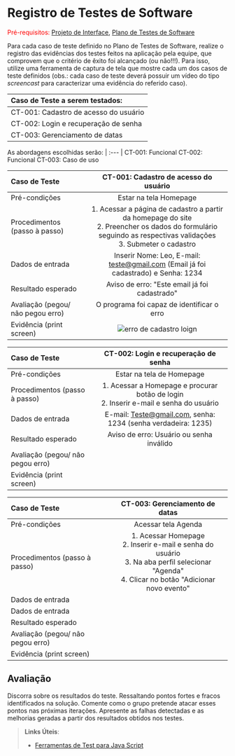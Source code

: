 # Registro de Testes de Software

<span style="color:red">Pré-requisitos: <a href="3-Projeto de Interface.md"> Projeto de Interface</a></span>, <a href="8-Plano de Testes de Software.md"> Plano de Testes de Software</a>

Para cada caso de teste definido no Plano de Testes de Software, realize o registro das evidências dos testes feitos na aplicação pela equipe, que comprovem que o critério de êxito foi alcançado (ou não!!!). Para isso, utilize uma ferramenta de captura de tela que mostre cada um dos casos de teste definidos (obs.: cada caso de teste deverá possuir um vídeo do tipo _screencast_ para caracterizar uma evidência do referido caso).

| **Caso de Teste a serem testados:** 	|
| :---	|
| CT-001: Cadastro de acesso do usuário |
| CT-002: Login e recuperação de senha	|
| CT-003: Gerenciamento de datas |

As abordagens escolhidas serão:
| :---	|
CT-001: Funcional
CT-002: Funcional
CT-003: Caso de uso

| **Caso de Teste**| **CT-001: Cadastro de acesso do usuário** |
| :--- | :---: |
| Pré-condições | Estar na tela Homepage |
| Procedimentos (passo à passo) | 1. Acessar a página de cadastro a partir da homepage do site <br> 2. Preencher os dados do formulário seguindo as respectivas validações <br> 3. Submeter o cadastro |
| Dados de entrada | Inserir Nome: Leo, E-mail: teste@gmail.com (Email já foi cadastrado) e Senha: 1234|
| Resultado esperado | Aviso de erro: "Este email já foi cadastrado" |
| Avaliação (pegou/ não pegou erro) | O programa foi capaz de identificar o erro |
| Evidência (print screen) | ![erro de cadastro loign](https://github.com/ICEI-PUC-Minas-PMV-ADS/pmv-ads-2023-2-e2-proj-int-t4-studyset/assets/129237541/3f626bb1-8903-4620-8a64-02c543efde81) |

| **Caso de Teste** | **CT-002: Login e recuperação de senha** |
| :--- | :---: |
| Pré-condições | Estar na tela de Homepage |
| Procedimentos (passo à passo) | 1. Acessar a Homepage e procurar botão de login <br> 2. Inserir e-mail e senha do usuário|
| Dados de entrada | E-mail: Teste@gmail.com, senha: 1234 (senha verdadeira: 1235) |
| Resultado esperado | Aviso de erro: Usuário ou senha inválido |
| Avaliação (pegou/ não pegou erro) | |
| Evidência (print screen) | |

| **Caso de Teste**| **CT-003: Gerenciamento de datas** |
| :--- | :---: |
| Pré-condições| Acessar tela Agenda|
| Procedimentos (passo à passo) | 1. Acessar Homepage <br> 2. Inserir e-mail e senha do usuário <br> 3. Na aba perfil selecionar "Agenda" <br> 4. Clicar no botão "Adicionar novo evento"|
| Dados de entrada | | |
| Dados de entrada | |
| Resultado esperado | |
| Avaliação (pegou/ não pegou erro) | |
| Evidência (print screen) |  |


## Avaliação

Discorra sobre os resultados do teste. Ressaltando pontos fortes e fracos identificados na solução. Comente como o grupo pretende atacar esses pontos nas próximas iterações. Apresente as falhas detectadas e as melhorias geradas a partir dos resultados obtidos nos testes.

> **Links Úteis**:
> - [Ferramentas de Test para Java Script](https://geekflare.com/javascript-unit-testing/)
